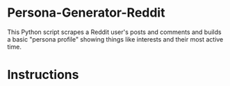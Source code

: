 # Persona-Generator-Reddit
This Python script scrapes a Reddit user's posts and comments and builds a basic "persona profile" showing things like interests and their most active time.

# Instructions 
